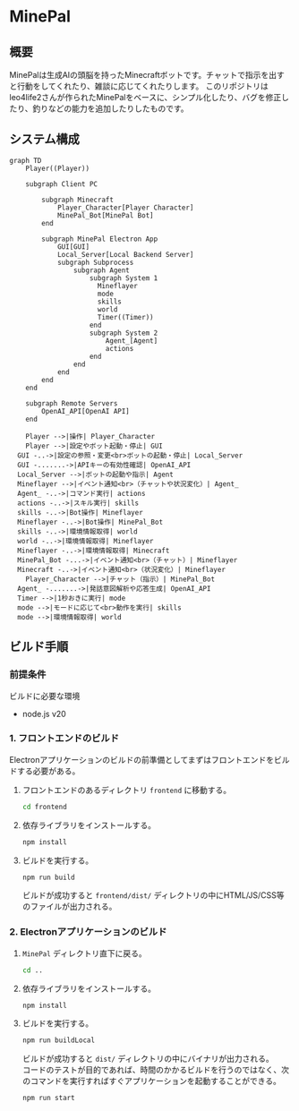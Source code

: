 # MinePal

## 概要

MinePalは生成AIの頭脳を持ったMinecraftボットです。チャットで指示を出すと行動をしてくれたり、雑談に応じてくれたりします。
このリポジトリはleo4life2さんが作られたMinePalをベースに、シンプル化したり、バグを修正したり、釣りなどの能力を追加したりしたものです。

## システム構成

```mermaid
graph TD
	Player((Player))
	
	subgraph Client PC
		
		subgraph Minecraft
			Player_Character[Player Character]
			MinePal_Bot[MinePal Bot]
		end
		
		subgraph MinePal Electron App
			GUI[GUI]
			Local_Server[Local Backend Server]
			subgraph Subprocess
				subgraph Agent
					subgraph System 1
					  Mineflayer
					  mode
					  skills
					  world
					  Timer((Timer))
					end
					subgraph System 2
						Agent_[Agent]
						actions
					end
				end
			end
		end
	end
	
	subgraph Remote Servers
		OpenAI_API[OpenAI API]
	end
	
	Player -->|操作| Player_Character
	Player -->|設定やボット起動・停止| GUI
  GUI -..->|設定の参照・変更<br>ボットの起動・停止| Local_Server
  GUI -.......->|APIキーの有効性確認| OpenAI_API
  Local_Server -->|ボットの起動や指示| Agent
  Mineflayer -->|イベント通知<br>（チャットや状況変化）| Agent_
  Agent_ -..->|コマンド実行| actions
  actions -..->|スキル実行| skills
  skills -..->|Bot操作| Mineflayer
  Mineflayer -..->|Bot操作| MinePal_Bot
  skills -..->|環境情報取得| world
  world -..->|環境情報取得| Mineflayer
  Mineflayer -..->|環境情報取得| Minecraft
  MinePal_Bot -...->|イベント通知<br>（チャット）| Mineflayer
  Minecraft -..->|イベント通知<br>（状況変化）| Mineflayer
	Player_Character -->|チャット（指示）| MinePal_Bot
  Agent_ -.......->|発話意図解析や応答生成| OpenAI_API
  Timer -->|1秒おきに実行| mode
  mode -->|モードに応じて<br>動作を実行| skills
  mode -->|環境情報取得| world
```

## ビルド手順

### 前提条件

ビルドに必要な環境

- node.js v20

### 1. フロントエンドのビルド

Electronアプリケーションのビルドの前準備としてまずはフロントエンドをビルドする必要がある。

1. フロントエンドのあるディレクトリ `frontend` に移動する。

   ```sh
   cd frontend
   ```

2. 依存ライブラリをインストールする。

   ```sh
   npm install
   ```

3. ビルドを実行する。

   ```sh
   npm run build
   ```

   ビルドが成功すると `frontend/dist/` ディレクトリの中にHTML/JS/CSS等のファイルが出力される。

### 2. Electronアプリケーションのビルド

1. `MinePal` ディレクトリ直下に戻る。

   ```sh
   cd ..
   ```

2. 依存ライブラリをインストールする。

   ```sh
   npm install
   ```

3. ビルドを実行する。

   ```sh
   npm run buildLocal
   ```

   ビルドが成功すると `dist/` ディレクトリの中にバイナリが出力される。  
   コードのテストが目的であれば、時間のかかるビルドを行うのではなく、次のコマンドを実行すればすぐアプリケーションを起動することができる。

   ```sh
   npm run start
   ```
